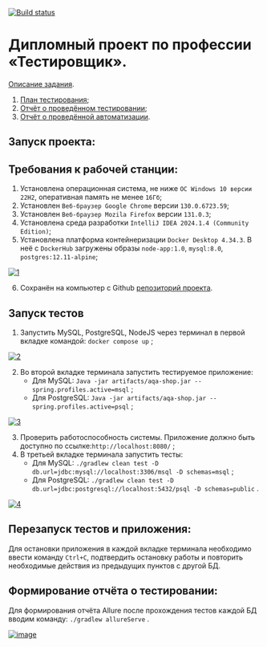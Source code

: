 [![Build status](https://ci.appveyor.com/api/projects/status/20a5n49w82xfaw0m?svg=true)](https://ci.appveyor.com/project/valeit98/project-diploma)

# Дипломный проект по профессии «Тестировщик».

[Описание задания](https://github.com/netology-code/qa-diploma).

1. [План тестирования](https://github.com/valeit98/Project_Diploma/blob/main/Plan.md);
2. [Отчёт о проведённом тестировании](https://github.com/valeit98/Project_Diploma/blob/main/Report.md);
3. [Отчёт о проведённой автоматизации](https://github.com/valeit98/Project_Diploma/blob/main/Summary.md).

## Запуск проекта:
## Требования к рабочей станции:
1. Установлена операционная система, не ниже `ОС Windows 10 версии 22H2`, оперативная память не менее `16Гб`;
2. Установлен `Веб-браузер Google Chrome` версии `130.0.6723.59`;
3. Установлен `Веб-браузер Mozila Firefox` версии `131.0.3`;
4. Установлена среда разработки `IntelliJ IDEA 2024.1.4 (Community Edition)`;
5. Установлена платформа контейнеризации `Docker Desktop 4.34.3`. В неё с `DockerHub` загружены образы `node-app:1.0`, `mysql:8.0`, `postgres:12.11-alpine`;

<a href="https://ibb.co/YBmK6hR"><img src="https://i.ibb.co/WvZdQfx/1.png" alt="1" border="0" /></a>

6. Сохранён на компьютер с Github [репозиторий проекта](https://github.com/valeit98/Project_Diploma).

## Запуск тестов
1. Запустить MySQL, PostgreSQL, NodeJS через терминал в первой вкладке командой:
   `docker compose up` ;

<a href="https://ibb.co/qJRvFP4"><img src="https://i.ibb.co/PD5dzfb/2.png" alt="2" border="0"></a>

2. Во второй вкладке терминала запустить тестируемое приложение:
   * Для MySQL: 
   `Java -jar artifacts/aqa-shop.jar --spring.profiles.active=msql` ;
   * Для PostgreSQL: `Java -jar artifacts/aqa-shop.jar --spring.profiles.active=psql` ;

<a href="https://ibb.co/sRrZST0"><img src="https://i.ibb.co/7CFqc3w/3.png" alt="3" border="0"></a>

3. Проверить работоспособность системы. Приложение должно быть доступно по ссылке:`http://localhost:8080/` ;
4. В третьей вкладке терминала запустить тесты:
   * Для MySQL: `./gradlew clean test -D db.url=jdbc:mysql://localhost:3306/msql -D schemas=msql` ;
   * Для PostgreSQL: `./gradlew clean test -D db.url=jdbc:postgresql://localhost:5432/psql -D schemas=public` .

<a href="https://ibb.co/yBpN3zq"><img src="https://i.ibb.co/1JM0SCT/4.png" alt="4" border="0"></a>

## Перезапуск тестов и приложения:
Для остановки приложения в каждой вкладке терминала необходимо ввести команду `Ctrl+С`, подтвердить остановку работы и повторить необходимые действия из предыдущих пунктов с другой БД.

## Формирование отчёта о тестировании:
Для формирования отчёта Allure после прохождения тестов каждой БД вводим команду: `./gradlew allureServe` .

<a href="https://ibb.co/VpPzz3G"><img src="https://i.ibb.co/XkvKKVP/image.png" alt="image" border="0"></a>